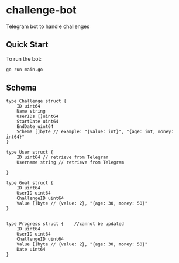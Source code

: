 # challenge-bot
Telegram bot to handle challenges

## Quick Start
To run the bot:
```bash
go run main.go
```

## Schema
```golang
type Challenge struct {
    ID uint64
    Name string
    UserIDs []uint64
    StartDate uint64
    EndDate uint64
    Schema []byte // example: "{value: int}", "{age: int, money: int64}"
}

type User struct {
    ID uint64 // retrieve from Telegram
    Username string // retrieve from Telegram

}

type Goal struct {
    ID uint64
    UserID uint64
    ChallengeID uint64
    Value []byte // {value: 2}, "{age: 30, money: 50}"
}


type Progress struct {    //cannot be updated
    ID uint64
    UserID uint64
    ChallengeID uint64
    Value []byte // {value: 2}, "{age: 30, money: 50}"
    Date uint64
}
```

